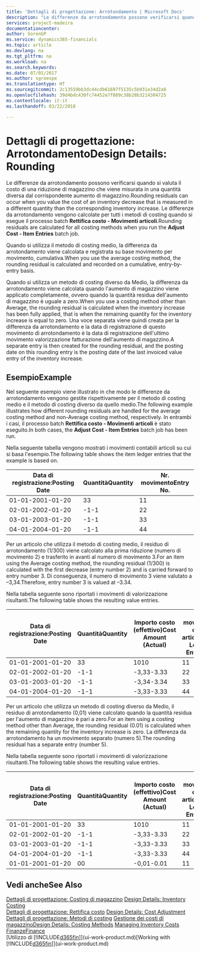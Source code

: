 ```yaml
---
title: 'Dettagli di progettazione: Arrotondamento | Microsoft Docs'
description: "Le differenze da arrotondamento possono verificarsi quando si valuta il costo di una riduzione di magazzino che viene misurata in una quantità diversa dal corrispondente aumento di magazzino. Le differenze da arrotondamento vengono calcolate per tutti i metodi di costing quando si esegue il processo batch **Rettifica costo - Movimenti articoli**."
services: project-madeira
documentationcenter: 
author: SorenGP
ms.service: dynamics365-financials
ms.topic: article
ms.devlang: na
ms.tgt_pltfrm: na
ms.workload: na
ms.search.keywords: 
ms.date: 07/01/2017
ms.author: sgroespe
ms.translationtype: HT
ms.sourcegitcommit: 2c13559bb3dc44cdb61697f5135c5b931e34d2a8
ms.openlocfilehash: 39d4bdc430fc74452e7f089c38b28b3214304725
ms.contentlocale: it-it
ms.lasthandoff: 03/22/2018

---
```

# <a name="design-details-rounding"></a><span data-ttu-id="ca2bf-104">Dettagli di progettazione: Arrotondamento</span><span class="sxs-lookup"><span data-stu-id="ca2bf-104">Design Details: Rounding</span></span>
<span data-ttu-id="ca2bf-105">Le differenze da arrotondamento possono verificarsi quando si valuta il costo di una riduzione di magazzino che viene misurata in una quantità diversa dal corrispondente aumento di magazzino.</span><span class="sxs-lookup"><span data-stu-id="ca2bf-105">Rounding residuals can occur when you value the cost of an inventory decrease that is measured in a different quantity than the corresponding inventory increase.</span></span> <span data-ttu-id="ca2bf-106">Le differenze da arrotondamento vengono calcolate per tutti i metodi di costing quando si esegue il processo batch **Rettifica costo - Movimenti articoli**.</span><span class="sxs-lookup"><span data-stu-id="ca2bf-106">Rounding residuals are calculated for all costing methods when you run the **Adjust Cost - Item Entries** batch job.</span></span>  

 <span data-ttu-id="ca2bf-107">Quando si utilizza il metodo di costing medio, la differenza da arrotondamento viene calcolata e registrata su base movimento per movimento, cumulativa.</span><span class="sxs-lookup"><span data-stu-id="ca2bf-107">When you use the average costing method, the rounding residual is calculated and recorded on a cumulative, entry-by-entry basis.</span></span>  

 <span data-ttu-id="ca2bf-108">Quando si utilizza un metodo di costing diverso da Medio, la differenza da arrotondamento viene calcolata quando l'aumento di magazzino viene applicato completamente, ovvero quando la quantità residua dell'aumento di magazzino è uguale a zero.</span><span class="sxs-lookup"><span data-stu-id="ca2bf-108">When you use a costing method other than Average, the rounding residual is calculated when the inventory increase has been fully applied, that is when the remaining quantity for the inventory increase is equal to zero.</span></span> <span data-ttu-id="ca2bf-109">Una voce separata viene quindi creata per la differenza da arrotondamento e la data di registrazione di questo movimento di arrotondamento è la data di registrazione dell'ultimo movimento valorizzazione fatturazione dell'aumento di magazzino.</span><span class="sxs-lookup"><span data-stu-id="ca2bf-109">A separate entry is then created for the rounding residual, and the posting date on this rounding entry is the posting date of the last invoiced value entry of the inventory increase.</span></span>  

## <a name="example"></a><span data-ttu-id="ca2bf-110">Esempio</span><span class="sxs-lookup"><span data-stu-id="ca2bf-110">Example</span></span>  
 <span data-ttu-id="ca2bf-111">Nel seguente esempio viene illustrato in che modo le differenze da arrotondamento vengono gestite rispettivamente per il metodo di costing medio e il metodo di costing diverso da quello medio.</span><span class="sxs-lookup"><span data-stu-id="ca2bf-111">The following example illustrates how different rounding residuals are handled for the average costing method and non-Average costing method, respectively.</span></span> <span data-ttu-id="ca2bf-112">In entrambi i casi, il processo batch **Rettifica costo - Movimenti articoli** è stato eseguito.</span><span class="sxs-lookup"><span data-stu-id="ca2bf-112">In both cases, the **Adjust Cost - Item Entries** batch job has been run.</span></span>  

 <span data-ttu-id="ca2bf-113">Nella seguente tabella vengono mostrati i movimenti contabili articoli su cui si basa l'esempio.</span><span class="sxs-lookup"><span data-stu-id="ca2bf-113">The following table shows the item ledger entries that the example is based on.</span></span>  

|<span data-ttu-id="ca2bf-114">Data di registrazione:</span><span class="sxs-lookup"><span data-stu-id="ca2bf-114">Posting Date</span></span>|<span data-ttu-id="ca2bf-115">Quantità</span><span class="sxs-lookup"><span data-stu-id="ca2bf-115">Quantity</span></span>|<span data-ttu-id="ca2bf-116">Nr. movimento</span><span class="sxs-lookup"><span data-stu-id="ca2bf-116">Entry No.</span></span>|  
|------------------|--------------|---------------|  
|<span data-ttu-id="ca2bf-117">01-01-20</span><span class="sxs-lookup"><span data-stu-id="ca2bf-117">01-01-20</span></span>|<span data-ttu-id="ca2bf-118">3</span><span class="sxs-lookup"><span data-stu-id="ca2bf-118">3</span></span>|<span data-ttu-id="ca2bf-119">1</span><span class="sxs-lookup"><span data-stu-id="ca2bf-119">1</span></span>|  
|<span data-ttu-id="ca2bf-120">02-01-20</span><span class="sxs-lookup"><span data-stu-id="ca2bf-120">02-01-20</span></span>|<span data-ttu-id="ca2bf-121">-1</span><span class="sxs-lookup"><span data-stu-id="ca2bf-121">-1</span></span>|<span data-ttu-id="ca2bf-122">2</span><span class="sxs-lookup"><span data-stu-id="ca2bf-122">2</span></span>|  
|<span data-ttu-id="ca2bf-123">03-01-20</span><span class="sxs-lookup"><span data-stu-id="ca2bf-123">03-01-20</span></span>|<span data-ttu-id="ca2bf-124">-1</span><span class="sxs-lookup"><span data-stu-id="ca2bf-124">-1</span></span>|<span data-ttu-id="ca2bf-125">3</span><span class="sxs-lookup"><span data-stu-id="ca2bf-125">3</span></span>|  
|<span data-ttu-id="ca2bf-126">04-01-20</span><span class="sxs-lookup"><span data-stu-id="ca2bf-126">04-01-20</span></span>|<span data-ttu-id="ca2bf-127">-1</span><span class="sxs-lookup"><span data-stu-id="ca2bf-127">-1</span></span>|<span data-ttu-id="ca2bf-128">4</span><span class="sxs-lookup"><span data-stu-id="ca2bf-128">4</span></span>|  

 <span data-ttu-id="ca2bf-129">Per un articolo che utilizza il metodo di costing medio, il residuo di arrotondamento (1/300) viene calcolato alla prima riduzione (numero di movimento 2) e trasferito in avanti al numero di movimento 3.</span><span class="sxs-lookup"><span data-stu-id="ca2bf-129">For an item using the Average costing method, the rounding residual (1/300) is calculated with the first decrease (entry number 2) and is carried forward to entry number 3.</span></span> <span data-ttu-id="ca2bf-130">Di conseguenza, il numero di movimento 3 viene valutato a –3,34.</span><span class="sxs-lookup"><span data-stu-id="ca2bf-130">Therefore, entry number 3 is valued at –3.34.</span></span>  

 <span data-ttu-id="ca2bf-131">Nella tabella seguente sono riportati i movimenti di valorizzazione risultanti.</span><span class="sxs-lookup"><span data-stu-id="ca2bf-131">The following table shows the resulting value entries.</span></span>  

|<span data-ttu-id="ca2bf-132">Data di registrazione:</span><span class="sxs-lookup"><span data-stu-id="ca2bf-132">Posting Date</span></span>|<span data-ttu-id="ca2bf-133">Quantità</span><span class="sxs-lookup"><span data-stu-id="ca2bf-133">Quantity</span></span>|<span data-ttu-id="ca2bf-134">Importo costo (effettivo)</span><span class="sxs-lookup"><span data-stu-id="ca2bf-134">Cost Amount (Actual)</span></span>|<span data-ttu-id="ca2bf-135">Nr. movimento cont. articolo</span><span class="sxs-lookup"><span data-stu-id="ca2bf-135">Item Ledger Entry No.</span></span>|<span data-ttu-id="ca2bf-136">Nr. movimento</span><span class="sxs-lookup"><span data-stu-id="ca2bf-136">Entry No.</span></span>|  
|------------------|--------------|----------------------------|---------------------------|---------------|  
|<span data-ttu-id="ca2bf-137">01-01-20</span><span class="sxs-lookup"><span data-stu-id="ca2bf-137">01-01-20</span></span>|<span data-ttu-id="ca2bf-138">3</span><span class="sxs-lookup"><span data-stu-id="ca2bf-138">3</span></span>|<span data-ttu-id="ca2bf-139">10</span><span class="sxs-lookup"><span data-stu-id="ca2bf-139">10</span></span>|<span data-ttu-id="ca2bf-140">1</span><span class="sxs-lookup"><span data-stu-id="ca2bf-140">1</span></span>|<span data-ttu-id="ca2bf-141">1</span><span class="sxs-lookup"><span data-stu-id="ca2bf-141">1</span></span>|  
|<span data-ttu-id="ca2bf-142">02-01-20</span><span class="sxs-lookup"><span data-stu-id="ca2bf-142">02-01-20</span></span>|<span data-ttu-id="ca2bf-143">-1</span><span class="sxs-lookup"><span data-stu-id="ca2bf-143">-1</span></span>|<span data-ttu-id="ca2bf-144">-3,33</span><span class="sxs-lookup"><span data-stu-id="ca2bf-144">-3.33</span></span>|<span data-ttu-id="ca2bf-145">2</span><span class="sxs-lookup"><span data-stu-id="ca2bf-145">2</span></span>|<span data-ttu-id="ca2bf-146">2</span><span class="sxs-lookup"><span data-stu-id="ca2bf-146">2</span></span>|  
|<span data-ttu-id="ca2bf-147">03-01-20</span><span class="sxs-lookup"><span data-stu-id="ca2bf-147">03-01-20</span></span>|<span data-ttu-id="ca2bf-148">-1</span><span class="sxs-lookup"><span data-stu-id="ca2bf-148">-1</span></span>|<span data-ttu-id="ca2bf-149">-3,34</span><span class="sxs-lookup"><span data-stu-id="ca2bf-149">-3.34</span></span>|<span data-ttu-id="ca2bf-150">3</span><span class="sxs-lookup"><span data-stu-id="ca2bf-150">3</span></span>|<span data-ttu-id="ca2bf-151">3</span><span class="sxs-lookup"><span data-stu-id="ca2bf-151">3</span></span>|  
|<span data-ttu-id="ca2bf-152">04-01-20</span><span class="sxs-lookup"><span data-stu-id="ca2bf-152">04-01-20</span></span>|<span data-ttu-id="ca2bf-153">-1</span><span class="sxs-lookup"><span data-stu-id="ca2bf-153">-1</span></span>|<span data-ttu-id="ca2bf-154">-3,33</span><span class="sxs-lookup"><span data-stu-id="ca2bf-154">-3.33</span></span>|<span data-ttu-id="ca2bf-155">4</span><span class="sxs-lookup"><span data-stu-id="ca2bf-155">4</span></span>|<span data-ttu-id="ca2bf-156">4</span><span class="sxs-lookup"><span data-stu-id="ca2bf-156">4</span></span>|  

 <span data-ttu-id="ca2bf-157">Per un articolo che utilizza un metodo di costing diverso da Medio, il residuo di arrotondamento (0,01) viene calcolato quando la quantità residua per l'aumento di magazzino è pari a zero.</span><span class="sxs-lookup"><span data-stu-id="ca2bf-157">For an item using a costing method other than Average, the rounding residual (0.01) is calculated when the remaining quantity for the inventory increase is zero.</span></span> <span data-ttu-id="ca2bf-158">La differenza da arrotondamento ha un movimento separato (numero 5).</span><span class="sxs-lookup"><span data-stu-id="ca2bf-158">The rounding residual has a separate entry (number 5).</span></span>  

 <span data-ttu-id="ca2bf-159">Nella tabella seguente sono riportati i movimenti di valorizzazione risultanti.</span><span class="sxs-lookup"><span data-stu-id="ca2bf-159">The following table shows the resulting value entries.</span></span>  

|<span data-ttu-id="ca2bf-160">Data di registrazione:</span><span class="sxs-lookup"><span data-stu-id="ca2bf-160">Posting Date</span></span>|<span data-ttu-id="ca2bf-161">Quantità</span><span class="sxs-lookup"><span data-stu-id="ca2bf-161">Quantity</span></span>|<span data-ttu-id="ca2bf-162">Importo costo (effettivo)</span><span class="sxs-lookup"><span data-stu-id="ca2bf-162">Cost Amount (Actual)</span></span>|<span data-ttu-id="ca2bf-163">Nr. movimento cont. articolo</span><span class="sxs-lookup"><span data-stu-id="ca2bf-163">Item Ledger Entry No.</span></span>|<span data-ttu-id="ca2bf-164">Nr. movimento</span><span class="sxs-lookup"><span data-stu-id="ca2bf-164">Entry No.</span></span>|  
|------------------|--------------|----------------------------|---------------------------|---------------|  
|<span data-ttu-id="ca2bf-165">01-01-20</span><span class="sxs-lookup"><span data-stu-id="ca2bf-165">01-01-20</span></span>|<span data-ttu-id="ca2bf-166">3</span><span class="sxs-lookup"><span data-stu-id="ca2bf-166">3</span></span>|<span data-ttu-id="ca2bf-167">10</span><span class="sxs-lookup"><span data-stu-id="ca2bf-167">10</span></span>|<span data-ttu-id="ca2bf-168">1</span><span class="sxs-lookup"><span data-stu-id="ca2bf-168">1</span></span>|<span data-ttu-id="ca2bf-169">1</span><span class="sxs-lookup"><span data-stu-id="ca2bf-169">1</span></span>|  
|<span data-ttu-id="ca2bf-170">02-01-20</span><span class="sxs-lookup"><span data-stu-id="ca2bf-170">02-01-20</span></span>|<span data-ttu-id="ca2bf-171">-1</span><span class="sxs-lookup"><span data-stu-id="ca2bf-171">-1</span></span>|<span data-ttu-id="ca2bf-172">-3,33</span><span class="sxs-lookup"><span data-stu-id="ca2bf-172">-3.33</span></span>|<span data-ttu-id="ca2bf-173">2</span><span class="sxs-lookup"><span data-stu-id="ca2bf-173">2</span></span>|<span data-ttu-id="ca2bf-174">2</span><span class="sxs-lookup"><span data-stu-id="ca2bf-174">2</span></span>|  
|<span data-ttu-id="ca2bf-175">03-01-20</span><span class="sxs-lookup"><span data-stu-id="ca2bf-175">03-01-20</span></span>|<span data-ttu-id="ca2bf-176">-1</span><span class="sxs-lookup"><span data-stu-id="ca2bf-176">-1</span></span>|<span data-ttu-id="ca2bf-177">-3,33</span><span class="sxs-lookup"><span data-stu-id="ca2bf-177">-3.33</span></span>|<span data-ttu-id="ca2bf-178">3</span><span class="sxs-lookup"><span data-stu-id="ca2bf-178">3</span></span>|<span data-ttu-id="ca2bf-179">3</span><span class="sxs-lookup"><span data-stu-id="ca2bf-179">3</span></span>|  
|<span data-ttu-id="ca2bf-180">04-01-20</span><span class="sxs-lookup"><span data-stu-id="ca2bf-180">04-01-20</span></span>|<span data-ttu-id="ca2bf-181">-1</span><span class="sxs-lookup"><span data-stu-id="ca2bf-181">-1</span></span>|<span data-ttu-id="ca2bf-182">-3,33</span><span class="sxs-lookup"><span data-stu-id="ca2bf-182">-3.33</span></span>|<span data-ttu-id="ca2bf-183">4</span><span class="sxs-lookup"><span data-stu-id="ca2bf-183">4</span></span>|<span data-ttu-id="ca2bf-184">4</span><span class="sxs-lookup"><span data-stu-id="ca2bf-184">4</span></span>|  
|<span data-ttu-id="ca2bf-185">01-01-20</span><span class="sxs-lookup"><span data-stu-id="ca2bf-185">01-01-20</span></span>|<span data-ttu-id="ca2bf-186">0</span><span class="sxs-lookup"><span data-stu-id="ca2bf-186">0</span></span>|<span data-ttu-id="ca2bf-187">-0,01</span><span class="sxs-lookup"><span data-stu-id="ca2bf-187">-0.01</span></span>|<span data-ttu-id="ca2bf-188">1</span><span class="sxs-lookup"><span data-stu-id="ca2bf-188">1</span></span>|<span data-ttu-id="ca2bf-189">5</span><span class="sxs-lookup"><span data-stu-id="ca2bf-189">5</span></span>|  

## <a name="see-also"></a><span data-ttu-id="ca2bf-190">Vedi anche</span><span class="sxs-lookup"><span data-stu-id="ca2bf-190">See Also</span></span>  
 <span data-ttu-id="ca2bf-191">[Dettagli di progettazione: Costing di magazzino](design-details-inventory-costing.md) </span><span class="sxs-lookup"><span data-stu-id="ca2bf-191">[Design Details: Inventory Costing](design-details-inventory-costing.md) </span></span>  
 <span data-ttu-id="ca2bf-192">[Dettagli di progettazione: Rettifica costo](design-details-cost-adjustment.md) </span><span class="sxs-lookup"><span data-stu-id="ca2bf-192">[Design Details: Cost Adjustment](design-details-cost-adjustment.md) </span></span>  
 <span data-ttu-id="ca2bf-193">[Dettagli di progettazione: Metodi di costing](design-details-costing-methods.md) [Gestione dei costi di magazzino](finance-manage-inventory-costs.md)</span><span class="sxs-lookup"><span data-stu-id="ca2bf-193">[Design Details: Costing Methods](design-details-costing-methods.md) [Managing Inventory Costs](finance-manage-inventory-costs.md)</span></span>  
 [<span data-ttu-id="ca2bf-194">Finanze</span><span class="sxs-lookup"><span data-stu-id="ca2bf-194">Finance</span></span>](finance.md)  
 <span data-ttu-id="ca2bf-195">[Utilizzo di [!INCLUDE[d365fin](includes/d365fin_md.md)]](ui-work-product.md)</span><span class="sxs-lookup"><span data-stu-id="ca2bf-195">[Working with [!INCLUDE[d365fin](includes/d365fin_md.md)]](ui-work-product.md)</span></span>

